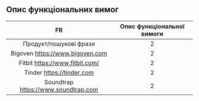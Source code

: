 ## Опис функціональних вимог
|FR|Опис функціональної вимоги|
|:-----:|:-----:|
|Продукт/пошукові фрази|2|
|Bigoven https://www.bigoven.com|2|
|Fitbit https://www.fitbit.com/|2|
|Tinder https://tinder.com|2|
|Soundtrap https://www.soundtrap.com|2|

